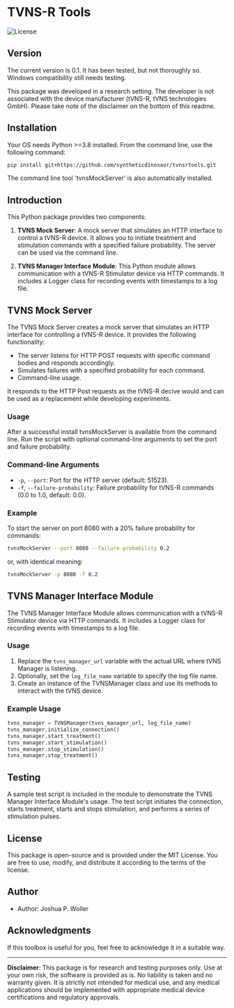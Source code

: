 # TVNS-R Tools

![License](https://img.shields.io/badge/license-MIT-blue.svg)

## Version
The current version is 0.1. It has been tested, but not thoroughly so.
Windows compatibility still needs testing.  

This package was developed in a research setting. The developer is not associated with the device manufacturer (tVNS-R, tVNS technologies GmbH). Please take note of the disclaimer on the bottom of this readme.

## Installation
Your OS needs Python >=3.8 installed.
From the command line, use the following command:

```bash
pip install git+https://github.com/syntheticdinosaur/tvnsrtools.git
```

The command line tool 'tvnsMockServer' is also automatically installed.

## Introduction

This Python package provides two components:

1. **TVNS Mock Server**: A mock server that simulates an HTTP interface to control a tVNS-R device. It allows you to initiate treatment and stimulation commands with a specified failure probability. The server can be used via the command line.

2. **TVNS Manager Interface Module**: This Python module allows communication with a tVNS-R Stimulator device via HTTP commands. It includes a Logger class for recording events with timestamps to a log file.

## TVNS Mock Server

The TVNS Mock Server creates a mock server that simulates an HTTP interface for controlling a tVNS-R device. It provides the following functionality:

- The server listens for HTTP POST requests with specific command bodies and responds accordingly.
- Simulates failures with a specified probability for each command.
- Command-line usage.

It responds to the HTTP Post requests as the tVNS-R decive would and can be used as a replacement while developing experiments.

### Usage
After a successful install tvnsMockServer is available from the command line.
Run the script with optional command-line arguments to set the port and failure probability.

### Command-line Arguments

- `-p`, `--port`: Port for the HTTP server (default: 51523).
- `-f`, `--failure-probability`: Failure probability for tVNS-R commands (0.0 to 1.0, default: 0.0).

### Example

To start the server on port 8080 with a 20% failure probability for commands:

```bash
tvnsMockServer --port 8080 --failure-probability 0.2
```

or, with identical meaning:

```bash
tvnsMockServer -p 8080 -f 0.2
```

## TVNS Manager Interface Module

The TVNS Manager Interface Module allows communication with a tVNS-R Stimulator device via HTTP commands. It includes a Logger class for recording events with timestamps to a log file.

### Usage

1. Replace the `tvns_manager_url` variable with the actual URL where tVNS Manager is listening.
2. Optionally, set the `log_file_name` variable to specify the log file name.
3. Create an instance of the TVNSManager class and use its methods to interact with the tVNS device.

### Example Usage

```python
tvns_manager = TVNSManager(tvns_manager_url, log_file_name)
tvns_manager.initialize_connection()
tvns_manager.start_treatment()
tvns_manager.start_stimulation()
tvns_manager.stop_stimulation()
tvns_manager.stop_treatment()
```

## Testing

A sample test script is included in the module to demonstrate the TVNS Manager Interface Module's usage. The test script initiates the connection, starts treatment, starts and stops stimulation, and performs a series of stimulation pulses.

## License

This package is open-source and is provided under the MIT License. You are free to use, modify, and distribute it according to the terms of the license.

## Author

- Author: Joshua P. Woller

## Acknowledgments

If this toolbox is useful for you, feel free to acknowledge it in a suitable way.

---

**Disclaimer**: This package is for research and testing purposes only. Use at your own risk, the software is provided as is. No liability is taken and no warranty given. It is strictly not intended for medical use, and any medical applications should be implemented with appropriate medical device certifications and regulatory approvals.
